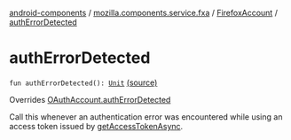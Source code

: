 [android-components](../../index.md) / [mozilla.components.service.fxa](../index.md) / [FirefoxAccount](index.md) / [authErrorDetected](./auth-error-detected.md)

# authErrorDetected

`fun authErrorDetected(): `[`Unit`](https://kotlinlang.org/api/latest/jvm/stdlib/kotlin/-unit/index.html) [(source)](https://github.com/mozilla-mobile/android-components/blob/master/components/service/firefox-accounts/src/main/java/mozilla/components/service/fxa/FirefoxAccount.kt#L211)

Overrides [OAuthAccount.authErrorDetected](../../mozilla.components.concept.sync/-o-auth-account/auth-error-detected.md)

Call this whenever an authentication error was encountered while using an access token
issued by [getAccessTokenAsync](../../mozilla.components.concept.sync/-o-auth-account/get-access-token-async.md).

